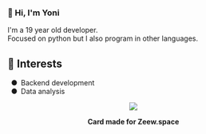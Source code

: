 <html>
	<body>
		<h3>👋 Hi, I'm Yoni</h3>
		<p>I'm a 19 year old developer.<br>Focused on python but I also program in other languages.</br></p>
		<h2>🎯 Interests</h2>
		<p>&ensp;●&ensp;Backend development<br>&ensp;●&ensp;Data analysis</p>
		<div align="center">
			<img src="https://api.zeew.dev/resources/discord/en/full_card/996007167175958578?profile_theme=true&c"></img>
			<p><b>Card made for Zeew.space</b></p>
		</div>
	</body>
</html>
